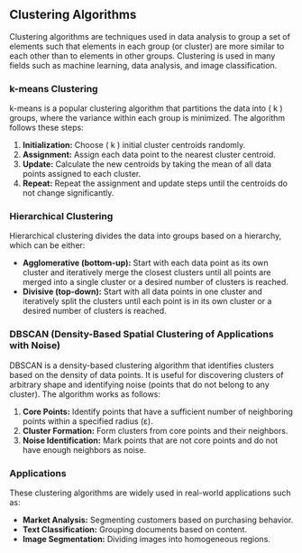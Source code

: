 



## Clustering Algorithms

Clustering algorithms are techniques used in data analysis to group a set of elements such that elements in each group (or cluster) are more similar to each other than to elements in other groups. Clustering is used in many fields such as machine learning, data analysis, and image classification.

### k-means Clustering

k-means is a popular clustering algorithm that partitions the data into \( k \) groups, where the variance within each group is minimized. The algorithm follows these steps:

1. **Initialization:** Choose \( k \) initial cluster centroids randomly.
2. **Assignment:** Assign each data point to the nearest cluster centroid.
3. **Update:** Calculate the new centroids by taking the mean of all data points assigned to each cluster.
4. **Repeat:** Repeat the assignment and update steps until the centroids do not change significantly.

### Hierarchical Clustering

Hierarchical clustering divides the data into groups based on a hierarchy, which can be either:

- **Agglomerative (bottom-up):** Start with each data point as its own cluster and iteratively merge the closest clusters until all points are merged into a single cluster or a desired number of clusters is reached.
- **Divisive (top-down):** Start with all data points in one cluster and iteratively split the clusters until each point is in its own cluster or a desired number of clusters is reached.

### DBSCAN (Density-Based Spatial Clustering of Applications with Noise)

DBSCAN is a density-based clustering algorithm that identifies clusters based on the density of data points. It is useful for discovering clusters of arbitrary shape and identifying noise (points that do not belong to any cluster). The algorithm works as follows:

1. **Core Points:** Identify points that have a sufficient number of neighboring points within a specified radius (ε).
2. **Cluster Formation:** Form clusters from core points and their neighbors.
3. **Noise Identification:** Mark points that are not core points and do not have enough neighbors as noise.

### Applications

These clustering algorithms are widely used in real-world applications such as:

- **Market Analysis:** Segmenting customers based on purchasing behavior.
- **Text Classification:** Grouping documents based on content.
- **Image Segmentation:** Dividing images into homogeneous regions.
